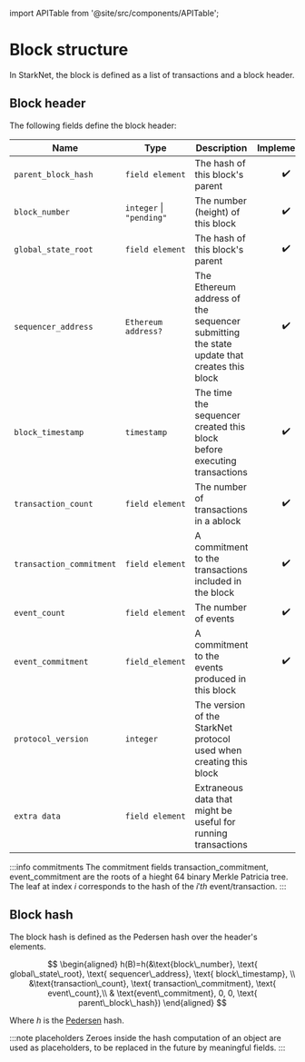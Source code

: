 import APITable from '@site/src/components/APITable';

# Block structure

In StarkNet, the block is defined as a list of transactions and a block header.

## Block header

The following fields define the block header:

<APITable>

| Name                     | Type                     | Description                                                                               |    Implemented     |
| ------------------------ | ------------------------ | ----------------------------------------------------------------------------------------- | :----------------: |
| `parent_block_hash`      | `field element`          | The hash of this block's parent                                                           | :heavy_check_mark: |
| `block_number`           | `integer` \| `"pending"` | The number (height) of this block                                                         | :heavy_check_mark: |
| `global_state_root`      | `field element`          | The hash of this block's parent                                                           | :heavy_check_mark: |
| `sequencer_address`      | `Ethereum address?`      | The Ethereum address of the sequencer submitting the state update that creates this block | :heavy_check_mark: |
| `block_timestamp`        | `timestamp`              | The time the sequencer created this block before executing transactions                   | :heavy_check_mark: |
| `transaction_count`      | `field element`          | The number of transactions in a ablock                                                    | :heavy_check_mark: |
| `transaction_commitment` | `field element`          | A commitment to the transactions included in the block                                    | :heavy_check_mark: |
| `event_count`            | `field element`          | The number of events                                                                      | :heavy_check_mark: |
| `event_commitment`       | `field_element`          | A commitment to the events produced in this block                                         | :heavy_check_mark: |
| `protocol_version`       | `integer`                | The version of the StarkNet protocol used when creating this block                        |                    |
| `extra data`             | `field element`          | Extraneous data that might be useful for running transactions                             |                    |

</APITable>

:::info commitments
The commitment fields transaction_commitment, event_commitment are the roots of a hieght 64 binary Merkle Patricia tree. The leaf at index $i$ corresponds to the hash of the $i'th$ event/transaction.
:::

## Block hash

The block hash is defined as the Pedersen hash over the header's elements.

$$
\begin{aligned}
h(B)=h(&\text{block\_number}, \text{ global\_state\_root}, \text{ sequencer\_address}, \text{ block\_timestamp}, \\
&\text{transaction\_count}, \text{ transaction\_commitment}, \text{ event\_count},\\
& \text{event\_commitment}, 0, 0, \text{ parent\_block\_hash})
\end{aligned}
$$

Where $h$ is the [Pedersen](../Hashing/hash-functions#pedersen-hash) hash.

:::note placeholders
Zeroes inside the hash computation of an object are used as placeholders, to be replaced in the future by meaningful fields.
:::
